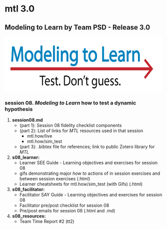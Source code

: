 # mtl 3.0

## Modeling to Learn by Team PSD - Release 3.0

<img src = "https://github.com/lzim/teampsd/blob/master/resources/logos/mtl_testdontguess_sm.png"
     height = "175" width = "650">

### session 08. *Modeling to Learn* how to test a **dynamic hypothesis**

1. **session08.md**
    - (part 1): Session 08 fidelity checklist components
    - (part 2): List of links for *MTL* resources used in that session
      - mtl.how/live
      - mtl.how/sim_test
    - (part 3): .bibtex file for references; link to public Zotero library for *MTL*
2. **s08_learner:**
    - Learner SEE Guide - Learning objectives and exercises for session 08
    - gifs demonstrating major *how to* actions of in session exercises and between session exercises (.html)
    - Learner cheatsheets for mtl.how/sim_test (with Gifs) (.html)
3. **s08_facilitator:**
    - Facilitator SAY Guide - Learning objectives and exercises for session 08
    - Facilitator pre/post checklist for session 08
    - Pre/post emails for session 08 (.html and .md)
4. **s08_resources:**
    - Team Time Report #2 (tt2)
